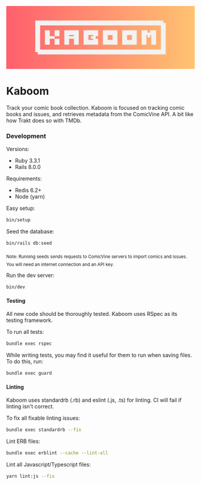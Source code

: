 ![Header](/brand/KABOOM.png)
<h1><b>Kaboom</b></h1>
Track your comic book collection. Kaboom is focused on tracking comic books and issues, and retrieves metadata from the ComicVine API. A bit like how Trakt does so with TMDb.

### Development

Versions:
- Ruby 3.3.1
- Rails 8.0.0

Requirements:
- Redis 6.2+
- Node (yarn)

Easy setup:
```bash
bin/setup
```

Seed the database:
```bash
bin/rails db:seed
```
<sub>Note: Running seeds sends requests to ComicVine servers to import comics and issues. You will need an internet connection and an API key.</sub>

Run the dev server:
```bash
bin/dev
```

#### Testing

All new code should be thoroughly tested. Kaboom uses RSpec as its testing framework.

To run all tests:
```bash
bundle exec rspec
```

While writing tests, you may find it useful for them to run when saving files. To do this, run:
```bash
bundle exec guard
```

#### Linting

Kaboom uses standardrb (.rb) and eslint (.js, .ts) for linting. CI will fail if linting isn't correct.

To fix all fixable linting issues:
```bash
bundle exec standardrb --fix
```

Lint ERB files:
```bash
bundle exec erblint --cache --lint-all
```

Lint all Javascript/Typescript files:
```bash
yarn lint:js --fix
```
